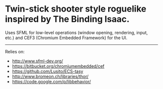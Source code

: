# Twin-stick shooter style roguelike inspired by The Binding Isaac.

Uses SFML for low-level operations (window opening, rendering, input, etc.) and CEF3 (Chromium Embedded Framework) for the UI.

---

Relies on:
* http://www.sfml-dev.org/
* https://bitbucket.org/chromiumembedded/cef
* https://github.com/Lusito/ECS-tasy
* http://www.bromeon.ch/libraries/thor/
* https://code.google.com/p/libbehavior/
